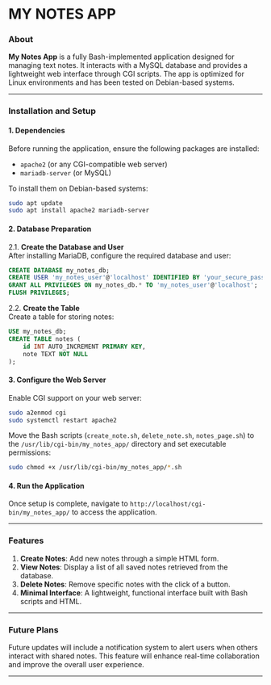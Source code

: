 # MY NOTES APP


### About  
**My Notes App** is a fully Bash-implemented application designed for managing text notes. It interacts with a MySQL database and provides a lightweight web interface through CGI scripts. The app is optimized for Linux environments and has been tested on Debian-based systems.  

---

### Installation and Setup  

#### 1. **Dependencies**  
Before running the application, ensure the following packages are installed:  
- `apache2` (or any CGI-compatible web server)  
- `mariadb-server` (or MySQL)  

To install them on Debian-based systems:  
```bash  
sudo apt update  
sudo apt install apache2 mariadb-server  
```  

#### 2. **Database Preparation**  

2.1. **Create the Database and User**  
After installing MariaDB, configure the required database and user:  
```sql  
CREATE DATABASE my_notes_db;  
CREATE USER 'my_notes_user'@'localhost' IDENTIFIED BY 'your_secure_password';  
GRANT ALL PRIVILEGES ON my_notes_db.* TO 'my_notes_user'@'localhost';  
FLUSH PRIVILEGES;  
```  

2.2. **Create the Table**  
Create a table for storing notes:  
```sql  
USE my_notes_db;  
CREATE TABLE notes (  
    id INT AUTO_INCREMENT PRIMARY KEY,  
    note TEXT NOT NULL  
);  
```  

#### 3. **Configure the Web Server**  
Enable CGI support on your web server:  
```bash  
sudo a2enmod cgi  
sudo systemctl restart apache2  
```  
Move the Bash scripts (`create_note.sh`, `delete_note.sh`, `notes_page.sh`) to the `/usr/lib/cgi-bin/my_notes_app/` directory and set executable permissions:  
```bash  
sudo chmod +x /usr/lib/cgi-bin/my_notes_app/*.sh  
```  

#### 4. **Run the Application**  
Once setup is complete, navigate to `http://localhost/cgi-bin/my_notes_app/` to access the application.  

---

### Features  
1. **Create Notes**: Add new notes through a simple HTML form.  
2. **View Notes**: Display a list of all saved notes retrieved from the database.  
3. **Delete Notes**: Remove specific notes with the click of a button.  
4. **Minimal Interface**: A lightweight, functional interface built with Bash scripts and HTML.  

---

### Future Plans  
Future updates will include a notification system to alert users when others interact with shared notes. This feature will enhance real-time collaboration and improve the overall user experience.  

---  


